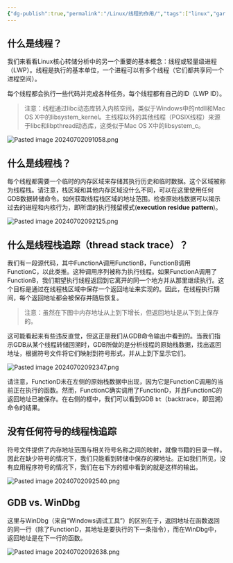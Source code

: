 ```yaml
---
{"dg-publish":true,"permalink":"/Linux/线程的作用/","tags":["linux","gardenEntry"]}
---
```



## 什么是线程？

我们来看看Linux核心转储分析中的另一个重要的基本概念：线程或轻量级进程（LWP）。线程是执行的基本单位，一个进程可以有多个线程（它们都共享同一个进程空间）。

每个线程都会执行一些代码并完成各种任务。每个线程都有自己的ID（LWP ID）。

>注意：线程通过libc动态库转入内核空间，类似于Windows中的ntdll和Mac OS X中的libsystem_kernel。主线程以外的其他线程（POSIX线程）来源于libc和libpthread动态库，这类似于Mac OS X中的libsystem_c。

![Pasted image 20240702091058.png](/img/user/Linux/assert/Pasted%20image%2020240702091058.png)

## 什么是线程栈？

每个线程都需要一个临时的内存区域来存储其执行历史和临时数据。这个区域被称为线程栈。请注意，栈区域和其他内存区域没什么不同，可以在这里使用任何GDB数据转储命令。如何获取线程栈区域的地址范围。检查原始栈数据可以揭示过去的进程和内核行为，即所谓的执行残留模式(**execution residue** **pattern**)。

![Pasted image 20240702092125.png](/img/user/Linux/assert/Pasted%20image%2020240702092125.png)

## 什么是线程栈追踪（thread stack trace）？  

我们有一段源代码，其中FunctionA调用FunctionB，FunctionB调用FunctionC，以此类推。这种调用序列被称为执行线程。如果FunctionA调用了FunctionB，我们期望执行线程返回到它离开的同一个地方并从那里继续执行。这个目标是通过在线程栈区域中保存一个返回地址来实现的。因此，在线程执行期间，每个返回地址都会被保存并随后恢复。

> 注意：虽然在下图中内存地址从上到下增长，但返回地址是从下到上保存的。

这可能看起来有些违反直觉，但这正是我们从GDB命令输出中看到的。当我们指示GDB从某个线程转储回溯时，GDB所做的是分析线程的原始栈数据，找出返回地址，根据符号文件将它们映射到符号形式，并从上到下显示它们。

![Pasted image 20240702092347.png](/img/user/Linux/assert/Pasted%20image%2020240702092347.png)

请注意，FunctionD未在左侧的原始栈数据中出现，因为它是FunctionC调用的当前正在执行的函数。然而，FunctionC确实调用了FunctionD，并且FunctionC的返回地址已被保存。在右侧的框中，我们可以看到GDB `bt`（backtrace，即回溯）命令的结果。

## **没有任何符号的线程栈追踪**

符号文件提供了内存地址范围与相关符号名称之间的映射，就像书籍的目录一样。因此在缺少符号的情况下，我们只能看到转储中保存的裸地址。正如我们所见，没有应用程序符号的情况下，我们在右下方的框中看到的就是这样的输出。

![Pasted image 20240702092540.png](/img/user/Linux/assert/Pasted%20image%2020240702092540.png)

## GDB vs. WinDbg

这里与WinDbg（来自“Windows调试工具”）的区别在于，返回地址在函数返回的同一行（除了FunctionD，其地址是要执行的下一条指令），而在WinDbg中，返回地址是在下一行的函数。

![Pasted image 20240702092638.png](/img/user/Linux/assert/Pasted%20image%2020240702092638.png)
